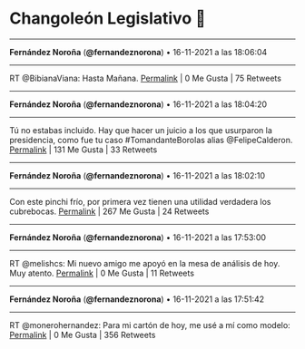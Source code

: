 # Changoleón Legislativo 🙈
*****
**Fernández Noroña** (**@fernandeznorona**) • 16-11-2021 a las 18:06:04
*****
RT @BibianaViana: Hasta Mañana.
[Permalink](https://twitter.com/fernandeznorona/status/1460791316951060482) | 0 Me Gusta | 75 Retweets
*****
**Fernández Noroña** (**@fernandeznorona**) • 16-11-2021 a las 18:04:20
*****
Tú no estabas incluido. Hay que hacer un juicio a los que usurparon la presidencia, como fue tu caso #TomandanteBorolas alias @FelipeCalderon.
[Permalink](https://twitter.com/fernandeznorona/status/1460790881104142336) | 131 Me Gusta | 33 Retweets
*****
**Fernández Noroña** (**@fernandeznorona**) • 16-11-2021 a las 18:02:10
*****
Con este pinchi frío, por primera vez tienen una utilidad verdadera los cubrebocas.
[Permalink](https://twitter.com/fernandeznorona/status/1460790334905102338) | 267 Me Gusta | 24 Retweets
*****
**Fernández Noroña** (**@fernandeznorona**) • 16-11-2021 a las 17:53:00
*****
RT @melishcs: Mi nuevo amigo me apoyó en la mesa de análisis de hoy. Muy atento.
[Permalink](https://twitter.com/fernandeznorona/status/1460788026574004224) | 0 Me Gusta | 11 Retweets
*****
**Fernández Noroña** (**@fernandeznorona**) • 16-11-2021 a las 17:51:42
*****
RT @monerohernandez: Para mi cartón de hoy, me usé a mí como modelo:
[Permalink](https://twitter.com/fernandeznorona/status/1460787701427363842) | 0 Me Gusta | 356 Retweets